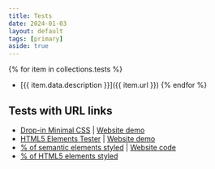 ```yaml
---
title: Tests
date: 2024-01-03
layout: default
tags: [primary]
aside: true
---
```

{% for item in collections.tests %}
- [{{ item.data.description }}]({{ item.url }})
{% endfor %}

## Tests with URL links
- [Drop-in Minimal CSS](/tests/dropin) | <a href="https://dohliam.github.io/dropin-minimal-css/" target="_new">Website demo</a>
- [HTML5 Elements Tester](/dropin/html5-elements-tester) | <a href="https://alexandersandberg.github.io/html5-elements-tester/" target="_new">Website demo</a>
- [% of semantic elements styled](/tests/semantic) | <a href="https://codepen.io/melissamcewen/embed/WNoweNg?default-tab=result&theme-id=15606" target="_new">Website code</a>
- [% of HTML5 elements styled](/tests/elements)

